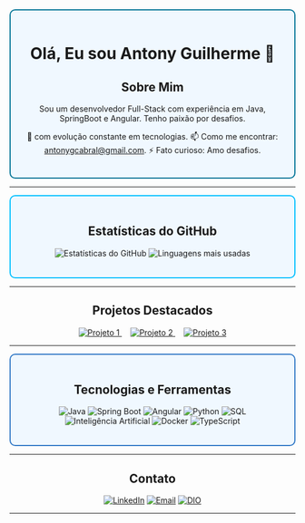 <div align="center" style="border: 2px solid #007396; border-radius: 10px; padding: 20px; background-color: #f0f8ff;">

# Olá, Eu sou Antony Guilherme 👋

## Sobre Mim
Sou um desenvolvedor Full-Stack com experiência em Java, SpringBoot e Angular. Tenho paixão por desafios.

 🌱 com evolução constante em tecnologias.
 📫 Como me encontrar: antonygcabral@gmail.com.
 ⚡ Fato curioso: Amo desafios.

</div>

---

<div align="center" style="border: 2px solid #00BFFF; border-radius: 10px; padding: 20px; background-color: #f0f8ff;">

## Estatísticas do GitHub
![Estatísticas do GitHub](https://github-readme-stats.vercel.app/api?username=antonycabral&show_icons=true&theme=highcontrast&hide_title=true&count_private=true&hide_border=true&icon_color=FF6F00&title_color=FF6F00&text_color=ffffff&bg_color=000000)
![Linguagens mais usadas](https://github-readme-stats.vercel.app/api/top-langs/?username=antonycabral&layout=compact&theme=highcontrast&hide_title=true&hide_border=true&icon_color=FF6F00&title_color=FF6F00&text_color=ffffff&bg_color=000000&langs_count=15&card_width=500)

</div>

---

<div align="center">

## Projetos Destacados
  <a href="https://github.com/antonycabral/ApoiaMaisplatform" style="margin-right: 15px;">
    <img src="https://img.shields.io/badge/Projeto_1-Plataforma_ApoiaMais-F57C00?style=for-the-badge" alt="Projeto 1">
  </a>
  <a href="https://github.com/antonycabral/sistema-Rh" style="margin-right: 15px;">
    <img src="https://img.shields.io/badge/Projeto_2-Sistema_RH-F57C00?style=for-the-badge" alt="Projeto 2">
  </a>
  <a href="https://github.com/seu-username/projeto3">
    <img src="https://img.shields.io/badge/Projeto_3-Breve_Descrição-F57C00?style=for-the-badge" alt="Projeto 3">
  </a>

</div>

---

<div align="center" style="border: 2px solid #3178C6; border-radius: 10px; padding: 20px; background-color: #f0f8ff;">

## Tecnologias e Ferramentas
![Java](https://img.shields.io/badge/-Java-007396?style=flat&logo=java&logoColor=white)
![Spring Boot](https://img.shields.io/badge/-Spring_Boot-6DB33F?style=flat&logo=spring&logoColor=white)
![Angular](https://img.shields.io/badge/-Angular-DD0031?style=flat&logo=angular&logoColor=white)
![Python](https://img.shields.io/badge/-Python-3776AB?style=flat&logo=python&logoColor=white)
![SQL](https://img.shields.io/badge/-SQL-4479A1?style=flat&logo=postgresql&logoColor=white)
![Inteligência Artificial](https://img.shields.io/badge/-IA-00BFFF?style=flat&logo=ai&logoColor=white)
![Docker](https://img.shields.io/badge/-Docker-2496ED?style=flat&logo=docker&logoColor=white)
![TypeScript](https://img.shields.io/badge/-TypeScript-3178C6?style=flat&logo=typescript&logoColor=white)

</div>

---

<div align="center">

## Contato
  [![LinkedIn](https://img.shields.io/badge/LinkedIn-%40antony--guilherme-FF6F00?style=flat&logo=linkedin&logoColor=white)](https://www.linkedin.com/in/antony-guilherme/)
  [![Email](https://img.shields.io/badge/Enviar_Email-%40antonygcabral-FF6F00?style=flat&logo=gmail&logoColor=white)](mailto:antonygcabral@gmail.com)
  [![DIO](https://img.shields.io/badge/DIO-%40aglc887-FF6F00?style=flat&logo=dio&logoColor=white)](https://web.dio.me/users/aglc887?tab=achievements)

</div>

---
